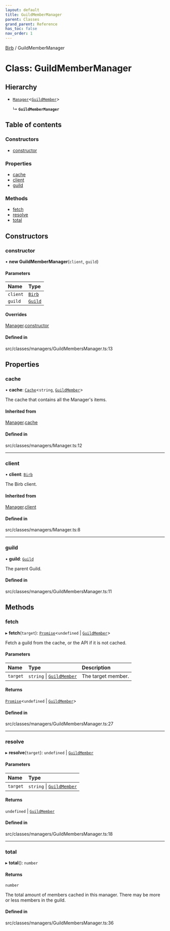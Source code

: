 ```yaml
---
layout: default
title: GuildMemberManager
parent: Classes
grand_parent: Reference
has_toc: false
nav_order: 1
---
```


[Birb](/) / GuildMemberManager

# Class: GuildMemberManager

## Hierarchy

- [`Manager`](Manager.md)<[`GuildMember`](GuildMember.md)\>

  ↳ **`GuildMemberManager`**

## Table of contents

### Constructors

- [constructor](GuildMemberManager.md#constructor)

### Properties

- [cache](GuildMemberManager.md#cache)
- [client](GuildMemberManager.md#client)
- [guild](GuildMemberManager.md#guild)

### Methods

- [fetch](GuildMemberManager.md#fetch)
- [resolve](GuildMemberManager.md#resolve)
- [total](GuildMemberManager.md#total)

## Constructors

### constructor

• **new GuildMemberManager**(`client`, `guild`)

#### Parameters

| Name | Type |
| :------ | :------ |
| `client` | [`Birb`](Birb.md) |
| `guild` | [`Guild`](Guild.md) |

#### Overrides

[Manager](Manager.md).[constructor](Manager.md#constructor)

#### Defined in

src/classes/managers/GuildMembersManager.ts:13

## Properties

### cache

• **cache**: [`Cache`](Cache.md)<`string`, [`GuildMember`](GuildMember.md)\>

The cache that contains all the Manager's items.

#### Inherited from

[Manager](Manager.md).[cache](Manager.md#cache)

#### Defined in

src/classes/managers/Manager.ts:12

___

### client

• **client**: [`Birb`](Birb.md)

The Birb client.

#### Inherited from

[Manager](Manager.md).[client](Manager.md#client)

#### Defined in

src/classes/managers/Manager.ts:8

___

### guild

• **guild**: [`Guild`](Guild.md)

The parent Guild.

#### Defined in

src/classes/managers/GuildMembersManager.ts:11

## Methods

### fetch

▸ **fetch**(`target`): [`Promise`]( https://developer.mozilla.org/en-US/docs/Web/JavaScript/Reference/Global_Objects/Promise )<`undefined` \| [`GuildMember`](GuildMember.md)\>

Fetch a guild from the cache, or the API if it is not cached.

#### Parameters

| Name | Type | Description |
| :------ | :------ | :------ |
| `target` | `string` \| [`GuildMember`](GuildMember.md) | The target member. |

#### Returns

[`Promise`]( https://developer.mozilla.org/en-US/docs/Web/JavaScript/Reference/Global_Objects/Promise )<`undefined` \| [`GuildMember`](GuildMember.md)\>

#### Defined in

src/classes/managers/GuildMembersManager.ts:27

___

### resolve

▸ **resolve**(`target`): `undefined` \| [`GuildMember`](GuildMember.md)

#### Parameters

| Name | Type |
| :------ | :------ |
| `target` | `string` \| [`GuildMember`](GuildMember.md) |

#### Returns

`undefined` \| [`GuildMember`](GuildMember.md)

#### Defined in

src/classes/managers/GuildMembersManager.ts:18

___

### total

▸ **total**(): `number`

#### Returns

`number`

The total amount of members cached in this manager. There may be more or less members in the guild.

#### Defined in

src/classes/managers/GuildMembersManager.ts:36
